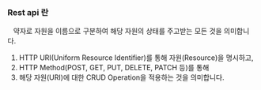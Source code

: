 ### Rest api 란
 
 약자로 자원을 이름으로 구분하여 해당 자원의 상태를 주고받는 모든 것을 의미합니다.


 1. HTTP URI(Uniform Resource Identifier)를 통해 자원(Resource)을 명시하고,
 2. HTTP Method(POST, GET, PUT, DELETE, PATCH 등)를 통해
 3. 해당 자원(URI)에 대한 CRUD Operation을 적용하는 것을 의미합니다.
